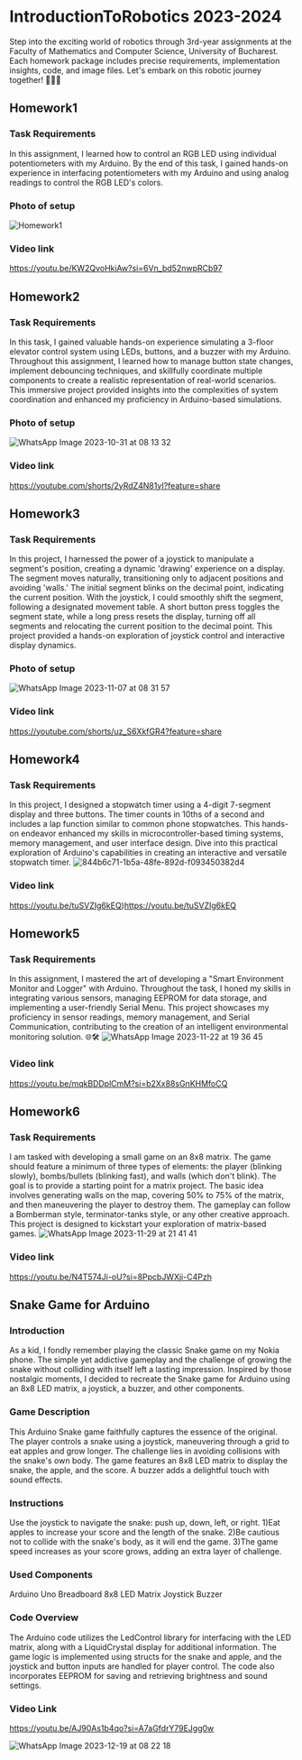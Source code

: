 # IntroductionToRobotics 2023-2024
Step into the exciting world of robotics through 3rd-year assignments at the Faculty of Mathematics and Computer Science, University of Bucharest. Each homework package includes precise requirements, implementation insights, code, and image files. Let's embark on this robotic journey together! 🚀🤖🔧

## Homework1  

### Task Requirements
In this assignment, I learned how to control an RGB LED using individual potentiometers with my Arduino. By the end of this task, I gained hands-on experience in interfacing potentiometers with my Arduino and using analog readings to control the RGB LED's colors.
### Photo of setup
![Homework1](https://github.com/AlexRatiu/IntroductionToRobotics/assets/117086170/d2fee5b3-a9bc-4dae-8a0f-edc5e45f4381)
### Video link
https://youtu.be/KW2QvoHkiAw?si=6Vn_bd52nwpRCb97

## Homework2  
### Task Requirements
In this task, I gained valuable hands-on experience simulating a 3-floor elevator control system using LEDs, buttons, and a buzzer with my Arduino. Throughout this assignment, I learned how to manage button state changes, implement debouncing techniques, and skillfully coordinate multiple components to create a realistic representation of real-world scenarios. This immersive project provided insights into the complexities of system coordination and enhanced my proficiency in Arduino-based simulations.
### Photo of setup
![WhatsApp Image 2023-10-31 at 08 13 32](https://github.com/AlexRatiu/IntroductionToRobotics/assets/117086170/07e5ceb2-891e-41f9-be27-8be86cf977cd)
### Video link
https://youtube.com/shorts/2yRdZ4N81yI?feature=share

## Homework3
### Task Requirements
In this project, I harnessed the power of a joystick to manipulate a segment's position, creating a dynamic 'drawing' experience on a display. The segment moves naturally, transitioning only to adjacent positions and avoiding 'walls.' The initial segment blinks on the decimal point, indicating the current position. With the joystick, I could smoothly shift the segment, following a designated movement table. A short button press toggles the segment state, while a long press resets the display, turning off all segments and relocating the current position to the decimal point. This project provided a hands-on exploration of joystick control and interactive display dynamics.
### Photo of setup
![WhatsApp Image 2023-11-07 at 08 31 57](https://github.com/AlexRatiu/IntroductionToRobotics/assets/117086170/fc73e686-287d-4fd3-b4f9-74dd0645cf55)
### Video link
https://youtube.com/shorts/uz_S6XkfGR4?feature=share


## Homework4

### Task Requirements
In this project, I designed a stopwatch timer using a 4-digit 7-segment display and three buttons. The timer counts in 10ths of a second and includes a lap function similar to common phone stopwatches. This hands-on endeavor enhanced my skills in microcontroller-based timing systems, memory management, and user interface design. Dive into this practical exploration of Arduino's capabilities in creating an interactive and versatile stopwatch timer.
![844b6c71-1b5a-48fe-892d-f093450382d4](https://github.com/AlexRatiu/IntroductionToRobotics/assets/117086170/29e2e7d3-1dad-45f3-8b46-e6535947c9f0)
### Video link
https://youtu.be/tuSVZIg6kEQ)https://youtu.be/tuSVZIg6kEQ

## Homework5

### Task Requirements
In this assignment, I mastered the art of developing a "Smart Environment Monitor and Logger" with Arduino. Throughout the task, I honed my skills in integrating various sensors, managing EEPROM for data storage, and implementing a user-friendly Serial Menu. This project showcases my proficiency in sensor readings, memory management, and Serial Communication, contributing to the creation of an intelligent environmental monitoring solution. 🌐🛠️
![WhatsApp Image 2023-11-22 at 19 36 45](https://github.com/AlexRatiu/IntroductionToRobotics/assets/117086170/a80b209b-b82b-4def-9945-cb12eafa3ec4)
### Video link
https://youtu.be/mqkBDDplCmM?si=b2Xx88sGnKHMfoCQ

## Homework6

### Task Requirements

I am tasked with developing a small game on an 8x8 matrix. The game should feature a minimum of three types of elements: the player (blinking slowly), bombs/bullets (blinking fast), and walls (which don't blink). The goal is to provide a starting point for a matrix project. The basic idea involves generating walls on the map, covering 50% to 75% of the matrix, and then maneuvering the player to destroy them. The gameplay can follow a Bomberman style, terminator-tanks style, or any other creative approach. This project is designed to kickstart your exploration of matrix-based games.
![WhatsApp Image 2023-11-29 at 21 41 41](https://github.com/AlexRatiu/IntroductionToRobotics/assets/117086170/2d1b7815-47b7-497d-9aaf-93cb76b2e913)
### Video link
https://youtu.be/N4T574Ji-oU?si=8PpcbJWXji-C4Pzh


## Snake Game for Arduino
### Introduction
As a kid, I fondly remember playing the classic Snake game on my Nokia phone. The simple yet addictive gameplay and the challenge of growing the snake without colliding with itself left a lasting impression. Inspired by those nostalgic moments, I decided to recreate the Snake game for Arduino using an 8x8 LED matrix, a joystick, a buzzer, and other components.

### Game Description
This Arduino Snake game faithfully captures the essence of the original. The player controls a snake using a joystick, maneuvering through a grid to eat apples and grow longer. The challenge lies in avoiding collisions with the snake's own body. The game features an 8x8 LED matrix to display the snake, the apple, and the score. A buzzer adds a delightful touch with sound effects.

### Instructions
Use the joystick to navigate the snake: push up, down, left, or right.
1)Eat apples to increase your score and the length of the snake.
2)Be cautious not to collide with the snake's body, as it will end the game.
3)The game speed increases as your score grows, adding an extra layer of challenge.

### Used Components
Arduino Uno
Breadboard
8x8 LED Matrix
Joystick
Buzzer

### Code Overview
The Arduino code utilizes the LedControl library for interfacing with the LED matrix, along with a LiquidCrystal display for additional information. The game logic is implemented using structs for the snake and apple, and the joystick and button inputs are handled for player control. The code also incorporates EEPROM for saving and retrieving brightness and sound settings.

### Video Link
https://youtu.be/AJ90As1b4qo?si=A7aGfdrY79EJgg0w

![WhatsApp Image 2023-12-19 at 08 22 18](https://github.com/AlexRatiu/IntroductionToRobotics/assets/117086170/f28b05b7-e2f4-4314-b92b-46a26f3a40d1)
